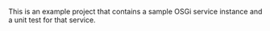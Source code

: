 This is an example project that contains a sample OSGi service instance
and a unit test for that service.